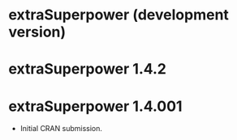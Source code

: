 # extraSuperpower (development version)

# extraSuperpower 1.4.2

# extraSuperpower 1.4.001

* Initial CRAN submission.
